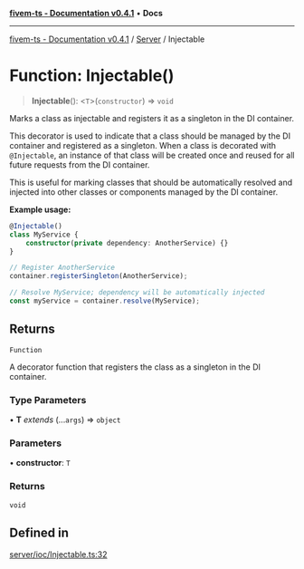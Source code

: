[**fivem-ts - Documentation v0.4.1**](../../../README.md) • **Docs**

***

[fivem-ts - Documentation v0.4.1](../../../README.md) / [Server](../README.md) / Injectable

# Function: Injectable()

> **Injectable**(): \<`T`\>(`constructor`) => `void`

Marks a class as injectable and registers it as a singleton in the DI container.

This decorator is used to indicate that a class should be managed by the DI container and registered
as a singleton. When a class is decorated with `@Injectable`, an instance of that class will be created
once and reused for all future requests from the DI container.

This is useful for marking classes that should be automatically resolved and injected into other classes
or components managed by the DI container.

**Example usage:**

```ts
@Injectable()
class MyService {
    constructor(private dependency: AnotherService) {}
}

// Register AnotherService
container.registerSingleton(AnotherService);

// Resolve MyService; dependency will be automatically injected
const myService = container.resolve(MyService);
```

## Returns

`Function`

A decorator function that registers the class as a singleton in the DI container.

### Type Parameters

• **T** *extends* (...`args`) => `object`

### Parameters

• **constructor**: `T`

### Returns

`void`

## Defined in

[server/ioc/Injectable.ts:32](https://github.com/Purpose-Dev/fivem-ts/blob/af9f57481b70813a163451854c2103aaaed13195/src/server/ioc/Injectable.ts#L32)
